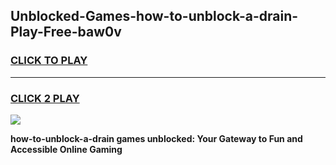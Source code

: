 
## Unblocked-Games-how-to-unblock-a-drain-Play-Free-baw0v
<h3>
<a href="https://premium76.site?title=how-to-unblock-a-drain&ref=10A">CLICK TO PLAY</a></h3>
<hr>

<h3>
<a href="https://premium76.site?title=how-to-unblock-a-drain&ref=10A">CLICK 2 PLAY</a>
  
</h3>

<a href="https://premium76.site?title=how-to-unblock-a-drain&ref=10A"><img src="https://clearcache.store/games.png"></a>


**how-to-unblock-a-drain games unblocked: Your Gateway to Fun and Accessible Online Gaming**
